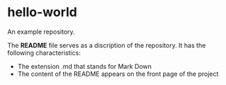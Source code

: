 # hello-world
An example repository.

The **README** file serves as a discription of the repository.
It has the following characteristics:
- The extension .md that stands for Mark Down
- The content of the README appears on the front page of the project
